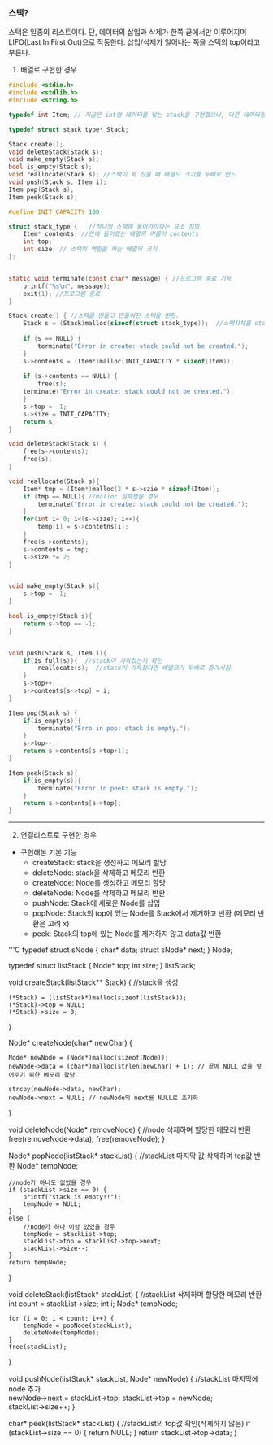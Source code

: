 ### 스택?

스택은 일종의 리스트이다.
단, 데이터의 삽입과 삭제가 한쪽 끝에서만 이루어지며 LIFO(Last In First Out)으로 작동한다.
삽입/삭제가 일어나는 쪽을 스택의 top이라고 부른다.



1. 배열로 구현한 경우
```C
#include <stdio.h>
#include <stdlib.h>
#include <string.h>

typedef int Item; // 지금은 int형 데이터를 넣는 stack을 구현했으나, 다른 데이터형 쓸 떈 이것만 바꿔쓰자. 

typedef struct stack_type* Stack;

Stack create();
void deleteStack(Stack s);
void make_empty(Stack s);
bool is_empty(Stack s);
void reallocate(Stack s); //스택이 꽉 찼을 때 배열으 크기를 두배로 만드
void push(Stack s, Item i);
Item pop(Stack s);
Item peek(Stack s);

#define INIT_CAPACITY 100

struct stack_type {   //하나의 스택에 들어가야하는 요소 정의.
    Item* contents; //안에 들어있는 배열의 이름이 contents
    int top; 
    int size; // 스택의 역할을 하는 배열의 크기
};


static void terminate(const char* message) { //프로그램 종료 기능
    printf("%s\n", message);
    exit(1); //프로그램 종료
}

Stack create() { //스택을 만들고 만들어진 스택을 반환.
    Stack s = (Stack)malloc(sizeof(struct stack_type));  //스택자체를 stack_type의 포인터로 정의해뒀으므로, 걍 Stack 입력.
    
    if (s == NULL) {
        terminate("Error in create: stack could not be created.");
    }
    s->contents = (Item*)malloc(INIT_CAPACITY * sizeof(Item));
    
    if (s->contents == NULL) {
        free(s);
	terminate("Error in create: stack could not be created.");
    }
    s->top = -1;
    s->size = INIT_CAPACITY;
    return s;
}

void deleteStack(Stack s) {
    free(s->contents);
    free(s);
}

void reallocate(Stack s){
    Item* tmp = (Item*)malloc(2 * s->szie * sizeof(Item));
    if (tmp == NULL){ //malloc 실패했을 경우
        terminate("Error in create: stack could not be created.");
    }
    for(int i= 0; i<(s->size); i++){
        temp[i] = s->contetns[i];
    }
    free(s->contents);
    s->contents = tmp;
    s->size *= 2;
}


void make_empty(Stack s){
    s->top = -1;
}

bool is_empty(Stack s){
    return s->top == -1;
}


void push(Stack s, Item i){
    if(is_full(s)){  //stack이 가득찼는지 확인
        reallocate(s);  //stack이 가득찼다면 배열크기 두배로 증가시킴.
    }
    s->top++;
    s->contents[s->top] = i;	
}

Item pop(Stack s) {
    if(is_empty(s)){
        terminate("Erro in pop: stack is empty.");
    }
    s->top--;
    return s->contents[s->top+1];
}

Item peek(Stack s){
    if(is_empty(s)){
        terminate("Error in peek: stack is empty.");	
    }
    return s->contents[s->top];   
}
```

----


2. 연결리스트로 구현한 경우
 - 구현해본 기본 기능
   - createStack: stack을 생성하고 메모리 할당
   - deleteNode: stack을 삭제하고 메모리 반환
   - createNode: Node를 생성하고 메모리 할당
   - deleteNode: Node를 삭제하고 메모리 반환   
   - pushNode: Stack에 새로운 Node를 삽입
   - popNode: Stack의 top에 있는 Node를 Stack에서 제거하고 반환 (메모리 반환은 고려 x)
   - peek: Stack의 top에 있는 Node를 제거하지 않고 data값 반환   



'''C
typedef struct sNode {
	char* data;
	struct sNode* next;
} Node;

typedef struct listStack {
	Node* top;
	int size;
} listStack;

void createStack(listStack** Stack) { //stack을 생성

	(*Stack) = (listStack*)malloc(sizeof(listStack));
	(*Stack)->top = NULL;
	(*Stack)->size = 0;
}

Node* createNode(char* newChar) {

	Node* newNode = (Node*)malloc(sizeof(Node));
	newNode->data = (char*)malloc(strlen(newChar) + 1); // 끝에 NULL 값을 넣어주기 위한 메모리 할당

	strcpy(newNode->data, newChar);		
	newNode->next = NULL; // newNode의 next를 NULL로 초기화
}

void deleteNode(Node* removeNode) {  //node 삭제하며 할당한 메모리 반환
	free(removeNode->data);
	free(removeNode);
}

Node* popNode(listStack* stackList) {	//stackList 마지막 값 삭제하며 top값 반환
	Node* tempNode;

	//node가 하나도 없었을 경우
	if (stackList->size == 0) {
		printf("stack is empty!!");
		tempNode = NULL;
	}
	else {
		//node가 하나 이상 있었을 경우		
		tempNode = stackList->top;
		stackList->top = stackList->top->next;
		stackList->size--;
	}
	return tempNode;
}


void deleteStack(listStack* stackList) { //stackList 삭제하며 할당한 메모리 반환
	int count = stackList->size;
	int i;
	Node* tempNode;

	for (i = 0; i < count; i++) {
		tempNode = popNode(stackList);
		deleteNode(tempNode);
	}
	free(stackList);
}

void pushNode(listStack* stackList, Node* newNode) { //stackList 마지막에 node 추가	
		newNode->next = stackList->top;
		stackList->top = newNode;	
	    stackList->size++; 
}


char* peek(listStack* stackList) { //stackList의 top값 확인(삭제하지 않음)
	if (stackList->size == 0) {
		return NULL;
	}
	return stackList->top->data;
}
```
